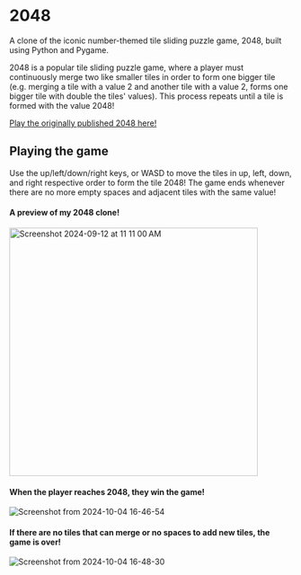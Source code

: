 # 2048

A clone of the iconic number-themed tile sliding puzzle game, 2048, built using Python and Pygame. 

2048 is a popular tile sliding puzzle game, where a player must continuously merge two like smaller tiles in order to form one bigger tile (e.g. merging a tile with a value 2 and another tile with a value 2, forms one bigger tile with double the tiles' values). This process repeats until a tile is formed with the value 2048!

<a href="https://play2048.co/">Play the originally published 2048 here!</a>


## Playing the game
Use the up/left/down/right keys, or WASD to move the tiles in up, left, down, and right respective order to form the tile 2048! The game ends whenever there are no more empty spaces and adjacent tiles with the same value!

#### A preview of my 2048 clone!

<img width="442" alt="Screenshot 2024-09-12 at 11 11 00 AM" src="https://github.com/user-attachments/assets/0f9ecabc-1690-45b2-84e4-d3a536742569">

#### When the player reaches 2048, they win the game!

![Screenshot from 2024-10-04 16-46-54](https://github.com/user-attachments/assets/c0927099-3b5f-4695-b2f8-4594c813bc09)

#### If there are no tiles that can merge or no spaces to add new tiles, the game is over!

![Screenshot from 2024-10-04 16-48-30](https://github.com/user-attachments/assets/068eb798-4e34-4fdb-9d1a-688d4c21f801)
